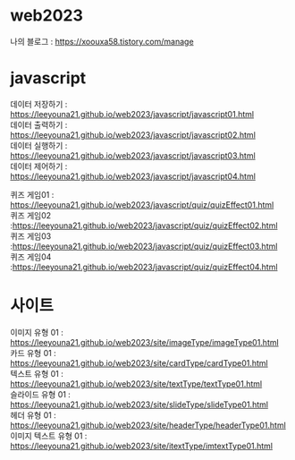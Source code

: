 # web2023


나의 블로그 : https://xoouxa58.tistory.com/manage

# javascript   
  
데이터 저장하기 : https://leeyouna21.github.io/web2023/javascript/javascript01.html    
데이터 출력하기 : https://leeyouna21.github.io/web2023/javascript/javascript02.html   
데이터 실행하기 : https://leeyouna21.github.io/web2023/javascript/javascript03.html   
데이터 제어하기 : https://leeyouna21.github.io/web2023/javascript/javascript04.html   


퀴즈 게임01 : https://leeyouna21.github.io/web2023/javascript/quiz/quizEffect01.html   
퀴즈 게임02 :https://leeyouna21.github.io/web2023/javascript/quiz/quizEffect02.html   
퀴즈 게임03 :https://leeyouna21.github.io/web2023/javascript/quiz/quizEffect03.html   
퀴즈 게임04 :https://leeyouna21.github.io/web2023/javascript/quiz/quizEffect04.html   


# 사이트

이미지 유형 01 : https://leeyouna21.github.io/web2023/site/imageType/imageType01.html   
카드 유형 01 : https://leeyouna21.github.io/web2023/site/cardType/cardType01.html   
텍스트 유형 01 : https://leeyouna21.github.io/web2023/site/textType/textType01.html   
슬라이드 유형 01 : https://leeyouna21.github.io/web2023/site/slideType/slideType01.html   
헤더 유형 01 : https://leeyouna21.github.io/web2023/site/headerType/headerType01.html   
이미지 텍스트 유형 01 : https://leeyouna21.github.io/web2023/site/itextType/imtextType01.html
